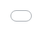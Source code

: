 # VoxelFrame
使用unity开发一个类似mc的游戏， a game like minecraft built on unity

[https://www.bilibili.com/video/BV1d7411n7nK/](https://www.bilibili.com/video/BV1d7411n7nK/)

!!!

<iframe src="//player.bilibili.com/player.html?aid=86810765&cid=148349605&page=1&as_wide=1&high_quality=1&danmaku=" scrolling="no" border="0" frameborder="no" framespacing="0" allowfullscreen="true" style="position: absolute; width: 100%; height: 100%; left: 0; top: 0;"> </iframe>

!!!

